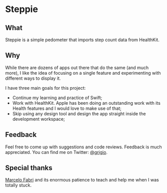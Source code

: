 # Steppie

## What

Steppie is a simple pedometer that imports step count data from HealthKit. 

## Why

While there are dozens of apps out there that do the same (and much more), I like the idea of focusing on a single feature and experimenting with different ways to display it. 

I have three main goals for this project:
- Continue my learning and practice of Swift;
- Work with HealthKit. Apple has been doing an outstanding work with its Health features and I would love to make use of that;
- Skip using any design tool and design the app straight inside the development workspace;

## Feedback

Feel free to come up with suggestions and code reviews. Feedback is much appreciated. You can find me on Twitter: [@grigio](https://twitter.com/grigio/).

## Special thanks

[Marcelo Fabri](https://github.com/marcelofabri/) and its enormous patience to teach and help me when I was totally stuck. 
